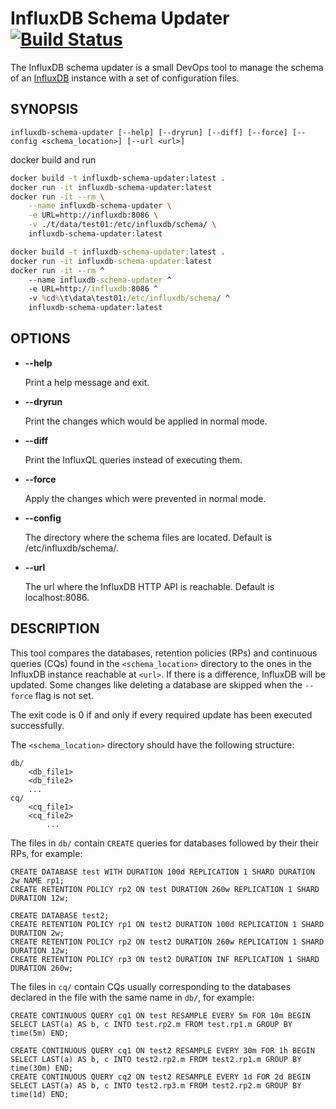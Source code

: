 # InfluxDB Schema Updater [![Build Status](https://travis-ci.org/open-ch/influxdb-schema-updater.svg?branch=master)](https://travis-ci.org/open-ch/influxdb-schema-updater)

The InfluxDB schema updater is a small DevOps tool to manage the schema of an [InfluxDB](https://github.com/influxdata/influxdb) instance with a set of configuration files. 

## SYNOPSIS

`influxdb-schema-updater [--help] [--dryrun] [--diff] [--force] [--config <schema_location>] [--url <url>]`


docker build and run
```sh
docker build -t influxdb-schema-updater:latest .
docker run -it influxdb-schema-updater:latest
docker run -it --rm \
    --name influxdb-schema-updater \
    -e URL=http://influxdb:8086 \
    -v ./t/data/test01:/etc/influxdb/schema/ \
    influxdb-schema-updater:latest
```

```cmd
docker build -t influxdb-schema-updater:latest .
docker run -it influxdb-schema-updater:latest
docker run -it --rm ^
    --name influxdb-schema-updater ^
    -e URL=http://influxdb:8086 ^
    -v %cd%\t\data\test01:/etc/influxdb/schema/ ^
    influxdb-schema-updater:latest
```

## OPTIONS

- **--help**

    Print a help message and exit.

- **--dryrun**

    Print the changes which would be applied in normal mode.

- **--diff**

    Print the InfluxQL queries instead of executing them.

- **--force**

    Apply the changes which were prevented in normal mode.

- **--config**

    The directory where the schema files are located. Default is /etc/influxdb/schema/.

- **--url**

    The url where the InfluxDB HTTP API is reachable. Default is localhost:8086.

## DESCRIPTION

This tool compares the databases, retention policies (RPs) and continuous queries (CQs) found in the `<schema_location>` directory to the ones in the InfluxDB instance reachable at `<url>`. If there is a difference, InfluxDB will be updated. Some changes like deleting a database are skipped when the `--force` flag is not set.

The exit code is 0 if and only if every required update has been executed successfully.

The `<schema_location>` directory should have the following structure:

```
db/
    <db_file1>
    <db_file2>
    ...
cq/
    <cq_file1>
    <cq_file2>
        ...
```

The files in `db/` contain `CREATE` queries for databases followed by their their RPs, for example:

```
CREATE DATABASE test WITH DURATION 100d REPLICATION 1 SHARD DURATION 2w NAME rp1;
CREATE RETENTION POLICY rp2 ON test DURATION 260w REPLICATION 1 SHARD DURATION 12w;

CREATE DATABASE test2;
CREATE RETENTION POLICY rp1 ON test2 DURATION 100d REPLICATION 1 SHARD DURATION 2w;
CREATE RETENTION POLICY rp2 ON test2 DURATION 260w REPLICATION 1 SHARD DURATION 12w;
CREATE RETENTION POLICY rp3 ON test2 DURATION INF REPLICATION 1 SHARD DURATION 260w;
```

The files in `cq/` contain CQs usually corresponding to the databases declared in the file with the same name in `db/`, for example:

```
CREATE CONTINUOUS QUERY cq1 ON test RESAMPLE EVERY 5m FOR 10m BEGIN SELECT LAST(a) AS b, c INTO test.rp2.m FROM test.rp1.m GROUP BY time(5m) END;

CREATE CONTINUOUS QUERY cq1 ON test2 RESAMPLE EVERY 30m FOR 1h BEGIN SELECT LAST(a) AS b, c INTO test2.rp2.m FROM test2.rp1.m GROUP BY time(30m) END;
CREATE CONTINUOUS QUERY cq2 ON test2 RESAMPLE EVERY 1d FOR 2d BEGIN SELECT LAST(a) AS b, c INTO test2.rp3.m FROM test2.rp2.m GROUP BY time(1d) END;
```

